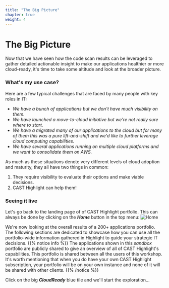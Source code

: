 ```yaml
---
title: "The Big Picture"
chapter: true
weight: 4
---
```


# The Big Picture

Now that we have seen how the code scan results can be leveraged to gather detailed actionable insight to make our applications healthier or more cloud-ready, it's time to take some altitude and look at the broader picture.

### What's my use case?
Here are a few typical challenges that are faced by many people with key roles in IT:
- *We have a bunch of applications but we don't have much visibility on them.*
- *We have launched a move-to-cloud initiative but we're not really sure where to start.*
- *We have a migrated many of our applications to the cloud but for many of them this was a pure lift-and-shift and we'd like to further leverage cloud computing capabilities.*
- *We have several applications running on multiple cloud platforms and we want to consolidate them on AWS.*

As much as these situations denote very different levels of cloud adoption and maturity, they all have two things in common:
1. They require visibility to evaluate their options and make viable decisions. 
2. CAST Highlight can help them! 

### Seeing it live
Let's go back to the landing page of of CAST Highlight portfolio. This can always be done by clicking on the ***Home*** button in the top menu:
![Home](/images/BP-Cloud-1.png)

We're now looking at the overall results of a 200+ applications portfolio. The following sections are dedicated to showcase how you can use all the portfolio-wide information gathered in Highlight to guide your strategic IT decisions.
{{% notice info %}}
 The applications shown in this *sandbox* portfolio are publicly shared to give an overview of all of CAST Highlight's capabilities. This portfolio is shared between all the users of this workshop. It's worth mentioning that when you do have your own CAST Highlight subscription, your portfolio will be on your own instance and none of it will be shared with other clients.
{{% /notice %}}

Click on the big ***CloudReady*** blue tile and we'll start the exploration...